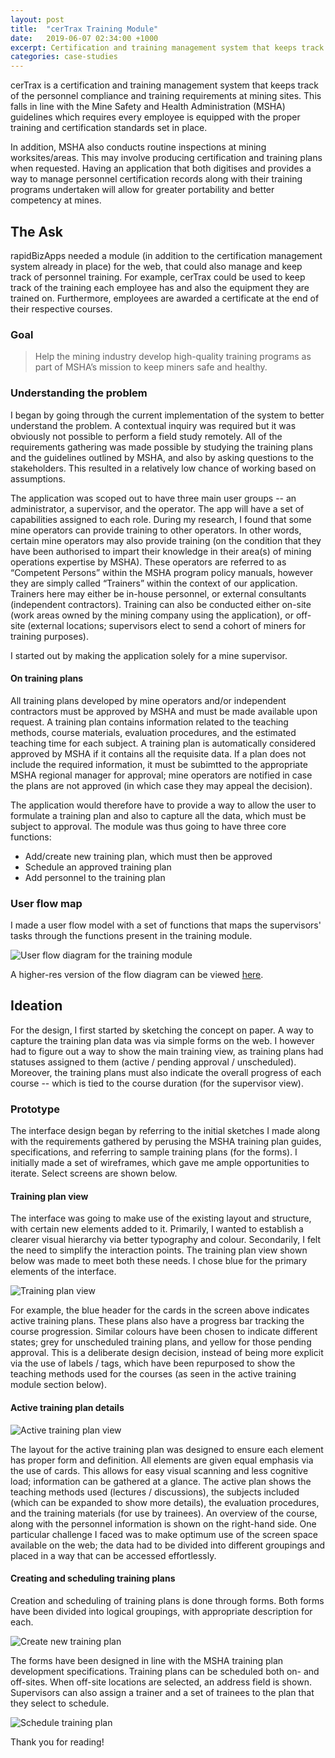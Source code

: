 ```yaml
---
layout: post
title:  "cerTrax Training Module"
date:   2019-06-07 02:34:00 +1000
excerpt: Certification and training management system that keeps track of the personnel compliance and training requirements at mining sites.
categories: case-studies
---
```


cerTrax is a certification and training management system that keeps track of the personnel compliance and training requirements at mining sites. This falls in line with the Mine Safety and Health Administration (MSHA) guidelines which requires every employee is equipped with the proper training and certification standards set in place. 

In addition, MSHA also conducts routine inspections at mining worksites/areas. This may involve producing certification and training plans when requested. Having an application that both digitises and provides a way to manage personnel certification records along with their training programs undertaken will allow for greater portability and better competency at mines.

## The Ask

rapidBizApps needed a module (in addition to the certification management system already in place) for the web, that could also manage and keep track of personnel training. For example, cerTrax could be used to keep track of the training each employee has and also the equipment they are trained on. Furthermore, employees are awarded a certificate at the end of their respective courses.

### Goal

> Help the mining industry develop high-quality training programs as part of MSHA’s mission to keep miners safe and healthy.

### Understanding the problem

I began by going through the current implementation of the system to better understand the problem. A contextual inquiry was required but it was obviously not possible to perform a field study remotely. All of the requirements gathering was made possible by studying the training plans and the guidelines outlined by MSHA, and also by asking questions to the stakeholders. This resulted in a relatively low chance of working based on assumptions. 

The application was scoped out to have three main user groups -- an administrator, a supervisor, and the operator. The app will have a set of capabilities assigned to each role. During my research, I found that some mine operators can provide training to other operators. In other words, certain mine operators may also provide training (on the condition that they have been authorised to impart their knowledge in their area(s) of mining operations expertise by MSHA). These operators are referred to as “Competent Persons” within the MSHA program policy manuals, however they are simply called “Trainers” within the context of our application. Trainers here may either be in-house personnel, or external consultants (independent contractors). Training can also be conducted either on-site (work areas owned by the mining company using the application), or off-site (external locations; supervisors elect to send a cohort of miners for training purposes).

I started out by making the application solely for a mine supervisor. 

#### On training plans

All training plans developed by mine operators and/or independent contractors must be approved by MSHA and must be made available upon request. A training plan contains information related to the teaching methods, course materials, evaluation procedures, and the estimated teaching time for each subject. A training plan is automatically considered approved by MSHA if it contains all the requisite data. If a plan does not include the required information, it must be subimtted to the appropriate MSHA regional manager for approval; mine operators are notified in case the plans are not approved (in which case they may appeal the decision).

The application would therefore have to provide a way to allow the user to formulate a training plan and also to capture all the data, which must be subject to approval. The module was thus going to have three core functions: 
* Add/create new training plan, which must then be approved
* Schedule an approved training plan
* Add personnel to the training plan

### User flow map

I made a user flow model with a set of functions that maps the supervisors' tasks through the functions present in the training module.

![User flow diagram for the training module](/images/ct/user-flow.png)

A higher-res version of the flow diagram can be viewed <a href="https://www.anithvishwanath.com/images/ct/user-flow.png" target="_blank">here</a>.

## Ideation

For the design, I first started by sketching the concept on paper. A way to capture the training plan data was via simple forms on the web. I however had to figure out a way to show the main training view, as training plans had statuses assigned to them (active / pending approval / unscheduled). Moreover, the training plans must also indicate the overall progress of each course -- which is tied to the course duration (for the supervisor view).

### Prototype

The interface design began by referring to the initial sketches I made along with the requirements gathered by perusing the MSHA training plan guides, specifications, and referring to sample training plans (for the forms). I initially made a set of wireframes, which gave me ample opportunities to iterate. Select screens are shown below.

#### Training plan view

The interface was going to make use of the existing layout and structure, with certain new elements added to it. Primarily, I wanted to establish a clearer visual hierarchy via better typography and colour. Secondarily, I felt the need to simplify the interaction points. The training plan view shown below was made to meet both these needs. I chose blue for the primary elements of the interface. 

![Training plan view](/images/ct/training_view1x.png)

For example, the blue header for the cards in the screen above indicates active training plans. These plans also have a progress bar tracking the course progression. Similar colours have been chosen to indicate different states; grey for unscheduled training plans, and yellow for those pending approval. This is a deliberate design decision, instead of being more explicit via the use of labels / tags, which have been repurposed to show the teaching methods used for the courses (as seen in the active training module section below).

#### Active training plan details

![Active training plan view](/images/ct/active_training_module1x.png)

The layout for the active training plan was designed to ensure each element has proper form and definition. All elements are given equal emphasis via the use of cards. This allows for easy visual scanning and less cognitive load; information can be gathered at a glance. The active plan shows the teaching methods used (lectures / discussions), the subjects included (which can be expanded to show more details), the evaluation procedures, and the training materials (for use by trainees). An overview of the course, along with the personnel information is shown on the right-hand side. One particular challenge I faced was to make optimum use of the screen space available on the web; the data had to be divided into different groupings and placed in a way that can be accessed effortlessly. 

#### Creating and scheduling training plans

Creation and scheduling of training plans is done through forms. Both forms have been divided into logical groupings, with appropriate description for each.

![Create new training plan](/images/ct/new_plan1x.png)

The forms have been designed in line with the MSHA training plan development specifications. Training plans can be scheduled both on- and off-sites. When off-site locations are selected, an address field is shown. Supervisors can also assign a trainer and a set of trainees to the plan that they select to schedule.

![Schedule training plan](/images/ct/schedule_plan1x.png)

Thank you for reading!
